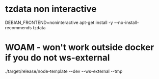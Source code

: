 
# tzdata non interactive
DEBIAN_FRONTEND=noninteractive apt-get install -y --no-install-recommends tzdata

# WOAM  - won't work outside docker if you do not ws-external 
./target/release/node-template --dev --ws-external --tmp 